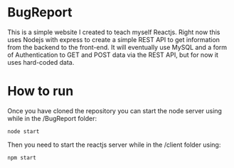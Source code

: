 # BugReport

This is a simple website I created to teach myself Reactjs.
Right now this uses Nodejs with express to create a simple REST API to get information from the
backend to the front-end. It will eventually use MySQL and a form of Authentication to GET and POST
data via the REST API, but for now it uses hard-coded data.

# How to run 

Once you have cloned the repository you can start the node server using while in the /BugReport folder:

```
node start
```

Then you need to start the reactjs server while in the /client folder using:

```
npm start
```